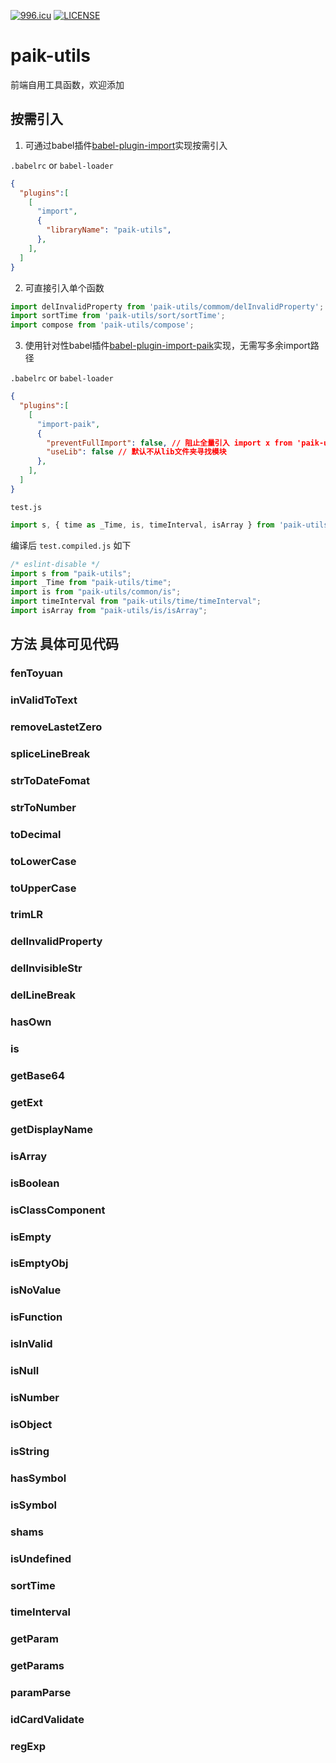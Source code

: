[![996.icu](https://img.shields.io/badge/link-996.icu-red.svg)](https://996.icu)
[![LICENSE](https://img.shields.io/badge/license-Anti%20996-blue.svg)](https://github.com/996icu/996.ICU/blob/master/LICENSE)

# paik-utils
前端自用工具函数，欢迎添加

## 按需引入
1. 可通过babel插件[babel-plugin-import](https://github.com/ant-design/babel-plugin-import)实现按需引入

`.babelrc` or `babel-loader`
```json
{
  "plugins":[
    [
      "import",
      {
        "libraryName": "paik-utils",
      },
    ],
  ]
}
```
2. 可直接引入单个函数
```js
import delInvalidProperty from 'paik-utils/commom/delInvalidProperty';
import sortTime from 'paik-utils/sort/sortTime';
import compose from 'paik-utils/compose';
```
3. 使用针对性babel插件[babel-plugin-import-paik](https://github.com/onpaik/umi-lib-paik/tree/master/packages/babel-plugin-import-paik)实现，无需写多余import路径

`.babelrc` or `babel-loader`
```json
{
  "plugins":[
    [
      "import-paik",
      {
        "preventFullImport": false, // 阻止全量引入 import x from 'paik-utils'; 默认不阻止
        "useLib": false // 默认不从lib文件夹寻找模块
      },
    ],
  ]
}
```
`test.js`
```js
import s, { time as _Time, is, timeInterval, isArray } from 'paik-utils';
```
编译后 `test.compiled.js` 如下
```js
/* eslint-disable */
import s from "paik-utils";
import _Time from "paik-utils/time";
import is from "paik-utils/common/is";
import timeInterval from "paik-utils/time/timeInterval";
import isArray from "paik-utils/is/isArray";
```


## 方法 具体可见代码
### fenToyuan
### inValidToText
### removeLastetZero
### spliceLineBreak
### strToDateFomat
### strToNumber
### toDecimal
### toLowerCase
### toUpperCase
### trimLR
### delInvalidProperty
### delInvisibleStr
### delLineBreak
### hasOwn
### is
### getBase64
### getExt
### getDisplayName
### isArray
### isBoolean
### isClassComponent
### isEmpty
### isEmptyObj
### isNoValue
### isFunction
### isInValid
### isNull
### isNumber
### isObject
### isString
### hasSymbol
### isSymbol
### shams
### isUndefined
### sortTime
### timeInterval
### getParam
### getParams
### paramParse
### idCardValidate
### regExp